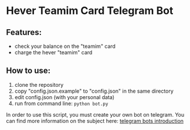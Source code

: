 # Hever Teamim Card Telegram Bot

## Features:

 - check your balance on the "teamim" card
 - charge the hever "teamim" card

## How to use:
 1. clone the repository
 2. copy "config.json.example" to "config.json" in the same directory
 3. edit config.json (with your personal data)
 4. run from command line: `python bot.py`

In order to use this script, you must create your own bot on telegram. You can find more information on the subject here: [telegram bots introduction](https://core.telegram.org/bots)
